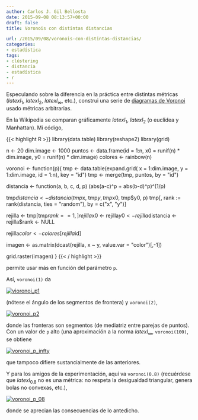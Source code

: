```yaml
---
author: Carlos J. Gil Bellosta
date: 2015-09-08 08:13:57+00:00
draft: false
title: Voronois con distintas distancias

url: /2015/09/08/voronois-con-distintas-distancias/
categories:
- estadística
tags:
- clústering
- distancia
- estadística
- r
---
```


Especulando sobre la diferencia en la práctica entre distintas métricas ($latex l_1$, $latex l_2$, $latex l_\infty$, etc.), construi una serie de [diagramas de Voronoi](https://en.wikipedia.org/wiki/Voronoi_diagram) usado métricas arbitrarias.

En la Wikipedia se comparan gráficamente $latex l_1$, $latex l_2$ (o euclídea y Manhattan). Mi código,


{{< highlight R >}}
library(data.table)
library(reshape2)
library(grid)

n <- 20
dim.image <- 1000
puntos <- data.frame(id = 1:n,
                      x0 = runif(n) * dim.image,
                      y0 = runif(n) * dim.image)
colores <- rainbow(n)

voronoi <- function(p){
  tmp <- data.table(expand.grid(
      x = 1:dim.image,
      y = 1:dim.image, id = 1:n), key = "id")
  tmp <- merge(tmp, puntos, by = "id")

  distancia <- function(a, b, c, d, p)
    (abs(a-c)^p + abs(b-d)^p)^(1/p)

  tmp$distancia <- distancia(tmp$x,
    tmp$y, tmp$x0, tmp$y0, p)
  tmp[, rank := rank(distancia, ties = "random"),
    by = c("x", "y")]

  rejilla <- tmp[tmp$rank == 1,]
  rejilla$x0 <- rejilla$y0 <-
    rejilla$distancia <- rejilla$rank <- NULL

  rejilla$color <- colores[rejilla$id]

  imagen <- as.matrix(dcast(rejilla, x ~ y, value.var = "color")[,-1])

  grid.raster(imagen)
}
{{< / highlight >}}


permite usar más en función del parámetro `p`.

Así, `voronoi(1)` da

[![vioronoi_p1](/wp-uploads/2015/09/vioronoi_p1.png#center)
](/wp-uploads/2015/09/vioronoi_p1.png#center)

(nótese el ángulo de los segmentos de frontera) y `voronoi(2)`,

[![voronoi_p2](/wp-uploads/2015/09/voronoi_p2.png#center)
](/wp-uploads/2015/09/voronoi_p2.png#center)

donde las fronteras son segmentos (de mediatriz entre parejas de puntos). Con un valor de `p` alto (una aproximación a la norma $latex l_\infty$, `voronoi(100)`, se obtiene

[![voronoi_p_infty](/wp-uploads/2015/09/voronoi_p_infty.png#center)
](/wp-uploads/2015/09/voronoi_p_infty.png#center)

que tampoco difiere sustancialmente de las anteriores.

Y para los amigos de la experimentación, aquí va `voronoi(0.8)` (recuérdese que $latex l_{0.8}$ no es una métrica: no respeta la desigualdad triangular, genera bolas no convexas, etc.),

[![voronoi_p_08](/wp-uploads/2015/09/voronoi_p_08.png#center)
](/wp-uploads/2015/09/voronoi_p_08.png#center)

donde se aprecian las consecuencias de lo antedicho.

